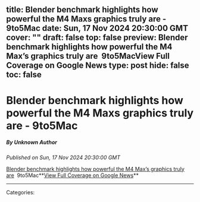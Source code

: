 title: Blender benchmark highlights how powerful the M4 Maxs graphics truly are - 9to5Mac
date: Sun, 17 Nov 2024 20:30:00 GMT
cover: ""
draft: false
top: false
preview: Blender benchmark highlights how powerful the M4 Max’s graphics truly are&nbsp;&nbsp;9to5MacView Full Coverage on Google News
type: post
hide: false
toc: false
---

# Blender benchmark highlights how powerful the M4 Maxs graphics truly are - 9to5Mac
##### By Unknown Author
_Published on Sun, 17 Nov 2024 20:30:00 GMT_

[Blender benchmark highlights how powerful the M4 Max’s graphics truly are](https://news.google.com/rss/articles/CBMiZ0FVX3lxTE5TcVA2bTJpdUozQXBwTzNoOHdzeVBBTk1ILXVIUWs4RTFXeC1Zd21NejlmQlNLYmJ6b2FobVpIQUFDYVJFWFlSbVV5Vkh1cnkzdkdsVVdmQ3E1STBFWmVEMEhiREJsZ0k?oc=5)  9to5Mac**[View Full Coverage on Google News](https://news.google.com/stories/CAAqNggKIjBDQklTSGpvSmMzUnZjbmt0TXpZd1NoRUtEd2pMNHJ2Y0RCRktRa01DbG0wSnh5Z0FQAQ?hl=en-US&gl=US&ceid=US:en&oc=5)**

---
Categories: 
